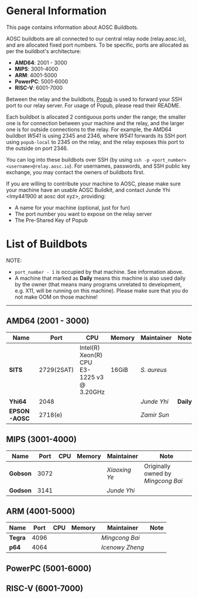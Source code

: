 <!-- TITLE: Buildbots -->
<!-- SUBTITLE: Buildbots that can be used by AOSC developers -->

# General Information

This page contains information about AOSC Buildbots.

AOSC buildbots are all connected to our central relay node (relay.aosc.io), and are allocated fixed port numbers. To be specific, ports are allocated as per the buildbot's architecture:

- **AMD64**: 2001 - 3000
- **MIPS**: 3001-4000
- **ARM**: 4001-5000
- **PowerPC**: 5001-6000
- **RISC-V**: 6001-7000

Between the relay and the buildbots, [Popub](https://github.com/m13253/popub) is used to forward your SSH port to our relay server. For usage of Popub, please read their README.

Each buildbot is allocated 2 contiguous ports under the range; the smaller one is for connection between your machine and the relay, and the larger one is for outside connections to the relay. For example, the AMD64 buildbot _W541_ is using 2345 and 2346, where _W541_ forwards its SSH port using `popub-local` to 2345 on the relay, and the relay exposes this port to the outside on port 2346.

You can log into these buildbots over SSH (by using `ssh -p <port_number> <username>@relay.aosc.io`). For usernames, passwords, and SSH public key exchange, you may contact the owners of buildbots first.

If you are willing to contribute your machine to AOSC, please make sure your machine have an usable AOSC Buildkit, and contact Junde Yhi \<lmy441900 at aosc dot xyz\>, providing:

- A name for your machine (optional, just for fun)
- The port number you want to expose on the relay server
- The Pre-Shared Key of Popub

# List of Buildbots

NOTE: 

- `port_number - 1` is occupied by that machine. See information above.
- A machine that marked as **Daily** means this machine is also used daily by the owner (that means many programs unrelated to development, e.g. X11, will be running on this machine). Please make sure that you do not make OOM on those machine!

---

## **AMD64** (2001 - 3000)

|Name|Port|CPU|Memory|Maintainer|Note|
|---|---|---|---|---|---|
|**SITS**|2729(2SAT)|Intel(R) Xeon(R) CPU E3-1225 v3 @ 3.20GHz|16GiB|_S. aureus_||
|**Yhi64**|2048|||_Junde Yhi_|**Daily**|
|**EPSON-AOSC**|2718(e)|||_Zamir Sun_||

## **MIPS** (3001-4000)

|Name|Port|CPU|Memory|Maintainer|Note|
|---|---|---|---|---|---|
|**Gobson**|3072|||_Xiaoxing Ye_|Originally owned by _Mingcong Bai_|
|**Godson**|3141|||_Junde Yhi_||

## **ARM** (4001-5000)

|Name|Port|CPU|Memory|Maintainer|Note|
|---|---|---|---|---|---|
|**Tegra**|4096|||_Mingcong Bai_||
|**p64**|4064|||_Icenowy Zheng_||

## **PowerPC** (5001-6000)
## **RISC-V** (6001-7000)